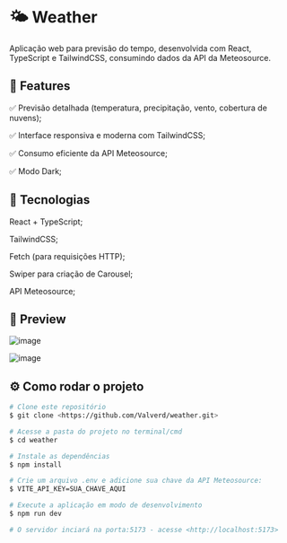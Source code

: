 # 🌤️ Weather
Aplicação web para previsão do tempo, desenvolvida com React, TypeScript e TailwindCSS, consumindo dados da API da Meteosource.

## 📌 Features

✅ Previsão detalhada (temperatura, precipitação, vento, cobertura de nuvens);

✅ Interface responsiva e moderna com TailwindCSS;

✅ Consumo eficiente da API Meteosource;

✅ Modo Dark;

## 🚀 Tecnologias
React + TypeScript;

TailwindCSS;

Fetch (para requisições HTTP);

Swiper para criação de Carousel;

API Meteosource;

## 📸 Preview
![image](https://github.com/user-attachments/assets/f74b3852-d5f4-4458-8d9c-b2e62d765235)

![image](https://github.com/user-attachments/assets/4b65b74a-956c-4a2d-94e0-e1cdbed4111c)


## ⚙️ Como rodar o projeto
```bash
# Clone este repositório
$ git clone <https://github.com/Valverd/weather.git>

# Acesse a pasta do projeto no terminal/cmd
$ cd weather

# Instale as dependências
$ npm install

# Crie um arquivo .env e adicione sua chave da API Meteosource:
$ VITE_API_KEY=SUA_CHAVE_AQUI

# Execute a aplicação em modo de desenvolvimento
$ npm run dev

# O servidor inciará na porta:5173 - acesse <http://localhost:5173>
```

